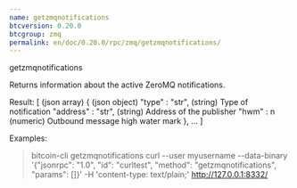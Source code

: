 ```yaml
---
name: getzmqnotifications
btcversion: 0.20.0
btcgroup: zmq
permalink: en/doc/0.20.0/rpc/zmq/getzmqnotifications/
---
```


getzmqnotifications

Returns information about the active ZeroMQ notifications.

Result:
[                         (json array)
  {                       (json object)
    "type" : "str",       (string) Type of notification
    "address" : "str",    (string) Address of the publisher
    "hwm" : n             (numeric) Outbound message high water mark
  },
  ...
]

Examples:
> bitcoin-cli getzmqnotifications 
> curl --user myusername --data-binary '{"jsonrpc": "1.0", "id": "curltest", "method": "getzmqnotifications", "params": []}' -H 'content-type: text/plain;' http://127.0.0.1:8332/


